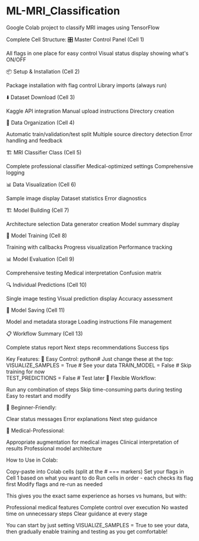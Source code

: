 # ML-MRI_Classification
Google Colab project to classify MRI images using TensorFlow

Complete Cell Structure:
🎛️ Master Control Panel (Cell 1)

All flags in one place for easy control
Visual status display showing what's ON/OFF

📦 Setup & Installation (Cell 2)

Package installation with flag control
Library imports (always run)

⬇️ Dataset Download (Cell 3)

Kaggle API integration
Manual upload instructions
Directory creation

📁 Data Organization (Cell 4)

Automatic train/validation/test split
Multiple source directory detection
Error handling and feedback

🏗️ MRI Classifier Class (Cell 5)

Complete professional classifier
Medical-optimized settings
Comprehensive logging

📊 Data Visualization (Cell 6)

Sample image display
Dataset statistics
Error diagnostics

🏗️ Model Building (Cell 7)

Architecture selection
Data generator creation
Model summary display

🚀 Model Training (Cell 8)

Training with callbacks
Progress visualization
Performance tracking

📊 Model Evaluation (Cell 9)

Comprehensive testing
Medical interpretation
Confusion matrix

🔍 Individual Predictions (Cell 10)

Single image testing
Visual prediction display
Accuracy assessment

💾 Model Saving (Cell 11)

Model and metadata storage
Loading instructions
File management

📋 Workflow Summary (Cell 13)

Complete status report
Next steps recommendations
Success tips

Key Features:
🎯 Easy Control:
python# Just change these at the top:
VISUALIZE_SAMPLES = True    # See your data
TRAIN_MODEL = False         # Skip training for now  
TEST_PREDICTIONS = False    # Test later
🔄 Flexible Workflow:

Run any combination of steps
Skip time-consuming parts during testing
Easy to restart and modify

📱 Beginner-Friendly:

Clear status messages
Error explanations
Next step guidance

🏥 Medical-Professional:

Appropriate augmentation for medical images
Clinical interpretation of results
Professional model architecture

How to Use in Colab:

Copy-paste into Colab cells (split at the # === markers)
Set your flags in Cell 1 based on what you want to do
Run cells in order - each checks its flag first
Modify flags and re-run as needed

This gives you the exact same experience as horses vs humans, but with:

Professional medical features
Complete control over execution
No wasted time on unnecessary steps
Clear guidance at every stage

You can start by just setting VISUALIZE_SAMPLES = True to see your data, then gradually enable training and testing as you get comfortable!
